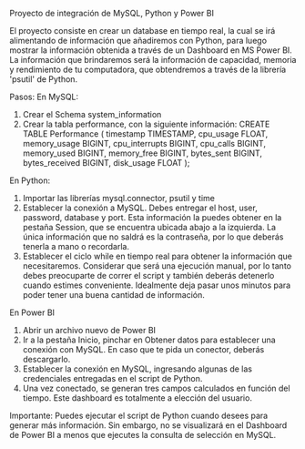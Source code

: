 Proyecto de integración de MySQL, Python y Power BI

El proyecto consiste en crear un database en tiempo real, la cual se irá alimentando de información que añadiremos con Python, para luego mostrar la información obtenida a través de un Dashboard en MS Power BI.
La información que brindaremos será la información de capacidad, memoria y rendimiento de tu computadora, que obtendremos a través de la librería 'psutil' de Python.


Pasos:
En MySQL:
1) Crear el Schema system_information
2) Crear la tabla performance, con la siguiente información:
    CREATE TABLE Performance (
    timestamp TIMESTAMP,
    cpu_usage FLOAT,
    memory_usage BIGINT,
    cpu_interrupts BIGINT,
    cpu_calls BIGINT,
    memory_used BIGINT,
    memory_free BIGINT,
    bytes_sent BIGINT,
    bytes_received BIGINT,
    disk_usage FLOAT
    );

En Python:
1) Importar las librerías mysql.connector, psutil y time
2) Establecer la conexión a MySQL. Debes entregar el host, user, password, database y port.
   Esta información la puedes obtener en la pestaña Session, que se encuentra ubicada abajo a la izquierda.
   La única información que no saldrá es la contraseña, por lo que deberás tenerla a mano o recordarla.
3) Establecer el ciclo while en tiempo real para obtener la información que necesitaremos.
   Considerar que será una ejecución manual, por lo tanto debes preocuparte de correr el script y también deberás detenerlo cuando estimes conveniente.
   Idealmente deja pasar unos minutos para poder tener una buena cantidad de información.

En Power BI
1) Abrir un archivo nuevo de Power BI
2) Ir a la pestaña Inicio, pinchar en Obtener datos para establecer una conexión con MySQL. En caso que te pida un conector, deberás descargarlo.
3) Establecer la conexión en MySQL, ingresando algunas de las credenciales entregadas en el script de Python.
4) Una vez conectado, se generan tres campos calculados en función del tiempo. Este dashboard es totalmente a elección del usuario.

Importante:
Puedes ejecutar el script de Python cuando desees para generar más información. Sin embargo, no se visualizará en el Dashboard de Power BI a menos que ejecutes la consulta de selección en MySQL.
